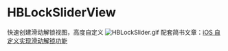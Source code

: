 # HBLockSliderView
快速创建滑动解锁视图，高度自定义
![HBLockSlider.gif](http://upload-images.jianshu.io/upload_images/2100810-4e0d5ac91711e2b9.gif?imageMogr2/auto-orient/strip)
配套简书文章：[iOS 自定义实现滑动解锁功能](http://www.jianshu.com/p/c162afefe713)

